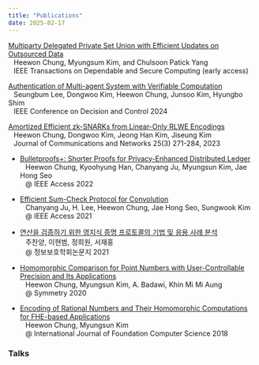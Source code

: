 ```yaml
---
title: "Publications"
date: 2025-02-17
---
```


<!-- ### Paper -->
[Multiparty Delegated Private Set Union with Efficient Updates on Outsourced Data](https://ieeexplore.ieee.org/document/10572359)  
    &ensp; Heewon Chung, Myungsum Kim, and Chulsoon Patick Yang  
    &ensp; IEEE Transactions on Dependable and Secure Computing (early access)

[Authentication of Multi-agent System with Verifiable Computation]()  
    &ensp; Seungbum Lee, Dongwoo Kim, Heewon Chung, Junsoo Kim, Hyungbo Shim  
    &ensp; IEEE Conference on Decision and Control 2024

[Amortized Efficient zk-SNARKs from Linear-Only RLWE Encodings](https://ieeexplore.ieee.org/document/10127630)  
    &ensp; Heewon Chung, Dongwoo Kim, Jeong Han Kim, Jiseung Kim  
    &ensp; Journal of Communications and Networks 25(3) 271-284, 2023

- [Bulletproofs+: Shorter Proofs for Privacy-Enhanced Distributed Ledger](https://ieeexplore.ieee.org/document/9758733)  
    &ensp; Heewon Chung, Kyoohyung Han, Chanyang Ju, Myungsun Kim, Jae Hong Seo  
    &ensp; @ IEEE Access 2022 

- [Efficient Sum-Check Protocol for Convolution]()  
    &ensp; Chanyang Ju, H. Lee, Heewon Chung, Jae Hong Seo, Sungwook Kim  
    &ensp; @ IEEE Access 2021

- [연산을 검증하기 위한 영지식 증명 프로토콜의 기법 및 응용 사례 분석](https://www.dbpia.co.kr/journal/articleDetail?nodeId=NODE10596717)  
    &ensp; 주찬양, 이현범, 정희원, 서재홍  
    &ensp; @ 정보보호학회논문지 2021

- [Homomorphic Comparison for Point Numbers with User-Controllable Precision and Its Applications](https://www.mdpi.com/2073-8994/12/5/788)  
    &ensp; Heewon Chung, Myungsun Kim, A. Badawi, Khin Mi Mi Aung  
    &ensp; @ Symmetry 2020

- [Encoding of Rational Numbers and Their Homomorphic Computations for FHE-based Applications](https://www.worldscientific.com/doi/abs/10.1142/S0129054118500193)  
    &ensp; Heewon Chung, Myungsun Kim  
    &ensp; @ International Journal of Foundation Computer Science 2018 

### Talks

